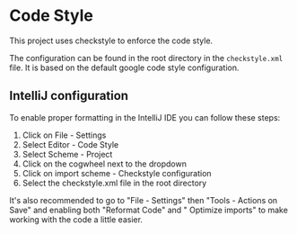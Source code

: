 # Code Style

This project uses checkstyle to enforce the code style.

The configuration can be found in the root directory in the `checkstyle.xml` file.
It is based on the default google code style configuration.

## IntelliJ configuration

To enable proper formatting in the IntelliJ IDE you can follow these steps:

1. Click on File - Settings
2. Select Editor - Code Style
3. Select Scheme - Project
4. Click on the cogwheel next to the dropdown
5. Click on import scheme - Checkstyle configuration
6. Select the checkstyle.xml file in the root directory

It's also recommended to go to "File - Settings" then "Tools - Actions on Save" and enabling both "Reformat Code" and "
Optimize imports" to make working with the code a little easier.